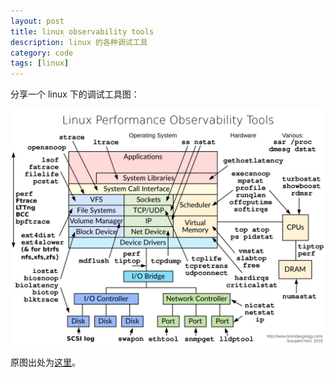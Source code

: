 ```yaml
---
layout: post
title: linux observability tools
description: linux 的各种调试工具
category: code
tags: [linux]
---
```

分享一个 linux 下的调试工具图：

![](/images/linux-trace/linux_observability_tools.png)

原图出处为[这里](http://www.brendangregg.com/linuxperf.html)。

[-10]:    http://hushi55.github.io/  "-10"
